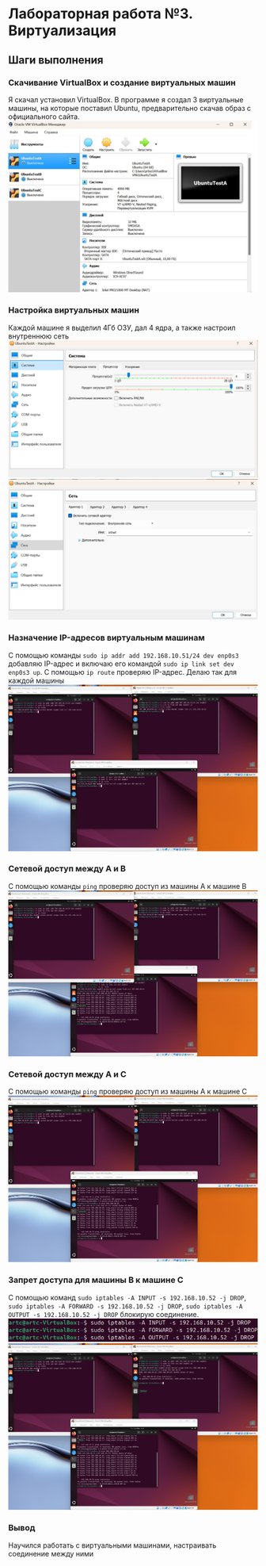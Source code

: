 # Лабораторная работа №3. Виртуализация

## Шаги выполнения

### Скачивание VirtualBox и создание виртуальных машин

Я скачал установил VirtualBox. В программе я создал 3 виртуальные машины, на которые поставил Ubuntu, предварительно скачав образ с официального сайта.
![Окно VirtualBox](./1.jpg)

### Настройка виртуальных машин

Каждой машине я выделил 4Гб ОЗУ, дал 4 ядра, а также настроил внутреннюю сеть
![ОЗУ](./2.jpg)
![Внутрення сеть](./3.jpg)

### Назначение IP-адресов виртуальным машинам

С помощью команды `sudo ip addr add 192.168.10.51/24 dev enp0s3` добавляю IP-адрес и включаю его командой `sudo ip link set dev enp0s3 up`. С помощью `ip route` проверяю IP-адрес. Делаю так для каждой машины
![IP адрес](./4.jpg)

### Сетевой доступ между A и B

С помощью команды `ping` проверяю доступ из машины А к машине В
![Ping B](./5.jpg)

### Сетевой доступ между A и C

С помощью команды `ping` проверяю доступ из машины А к машине C
![Ping C](./6.jpg)

### Запрет доступа для машины В к машине С

С помощью команд `sudo iptables -A INPUT -s 192.168.10.52 -j DROP`, `sudo iptables -A FORWARD -s 192.168.10.52 -j DROP`, `sudo iptables -A OUTPUT -s 192.168.10.52 -j DROP` блокирую соединение.
![Ping B C](./8.jpg)
![Ping B C](./7.jpg)

### Вывод

Научился работать с виртуальными машинами, настраивать соединение между ними
